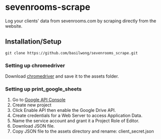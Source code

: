 # sevenrooms-scrape

Log your clients' data from sevenrooms.com by scraping directly from the website.

## Installation/Setup

``` git clone https://github.com/basilwong/sevenrooms_scrape.git ```

### Setting up chromedriver

Download [chromedriver](http://chromedriver.chromium.org/) and save it to the 
assets folder. 

### Setting up print_google_sheets

1. Go to [Google API Console](https://console.developers.google.com/)
2. Create new project
3. Click Enable API then enable the Google Drive API.
4. Create credentials for a Web Server to access Application Data.
5. Name the service account and grant it a Project Role of Editor.
6. Download JSON file.
7. Copy JSON file to the assets directory and rename: client_secret.json



